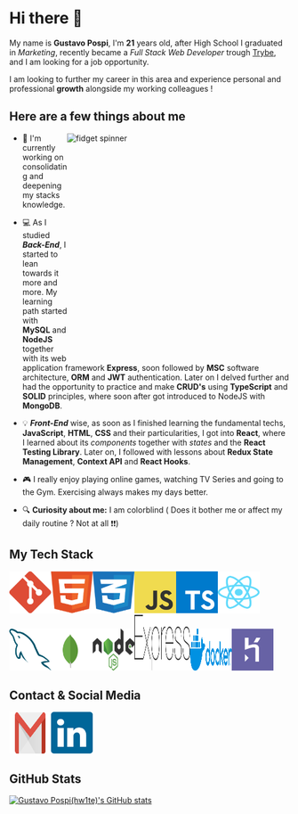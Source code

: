 # Hi there 👋 

My name is **Gustavo Pospi**, I'm **21** years old, after High School I graduated in *Marketing*, recently became a *Full Stack Web Developer* trough [Trybe](https://ajuda.betrybe.com/hc/pt-br/articles/360056299454-O-que-a-Trybe-%C3%A9-  "What Trybe is"), and I am looking for a job opportunity.

I am looking to further my career in this area and experience personal and professional **growth** alongside my working colleagues !

## Here are a few things about me
<img align="right" width="400" height="400" alt="fidget spinner" src="https://media.giphy.com/media/K3fXQ1YWZFUFBIF4mM/giphy.gif">

- 🌱 I'm currently working on consolidating and deepening my stacks knowledge.

- :computer: As I studied **_Back-End_**, I started to lean towards it more and more. My learning path started with **MySQL** and **NodeJS** together with its web application framework **Express**, soon followed by **MSC** software architecture, **ORM** and **JWT** authentication. Later on I delved further and had the opportunity to practice and make **CRUD's** using **TypeScript** and **SOLID** principles, where soon after got introduced to NodeJS with **MongoDB**.

- :bulb: **_Front-End_** wise, as soon as I finished learning the fundamental techs, **JavaScript**, **HTML**, **CSS** and their particularities, I got into **React**, where I learned about its *components* together with *states* and the **React Testing Library**. Later on, I followed with lessons about **Redux State Management**, **Context API** and **React Hooks**.

- :video_game: I really enjoy playing online games, watching TV Series and going to the Gym. Exercising always makes my days better.

- :mag: **Curiosity about me:** I am colorblind ( Does it bother me or affect my daily routine ? Not at all :heavy_exclamation_mark::heavy_exclamation_mark:)

## My Tech Stack
<img src="images/git-icon.svg" width="75" height="75" /><img src="images/html-1.svg" width="75" height="75" /><img src="images/css-3.svg" width="75" height="75" /><img src="images/logo-javascript.svg" width="75" height="75" /><img src="images/typescript.svg" width="75" height="75" /><img src="images/react-2 (1).svg" width="75" height="75" /><img src="images/mysql-6.svg" width="75" height="75" /><img src="images/mongodb-icon-1.svg" width="75" height="75" /><img src="images/nodejs-1.svg" width="75" height="75" /><img src="images/express-109.svg" width="100" height="100" /><img src="images/docker-3.svg" width="75" height="75" /><img src="images/heroku-4.svg" width="75" height="75" />

## Contact & Social Media
<img src="images/gmail-icon-2.svg" width="75" height="75" padding-left="50" /><img src="images/linkedin-icon-2.svg" width="75" height="75" padding-left="50px"/>

## GitHub Stats
[![Gustavo Pospi(hw1te)'s GitHub stats](https://github-readme-stats.vercel.app/api?username=hw1te&theme=tokyonight )](https://github.com/anuraghazra/github-readme-stats)
